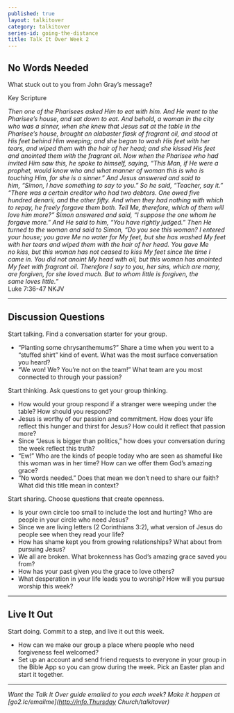 ```yaml
---
published: true
layout: talkitover
category: talkitover
series-id: going-the-distance
title: Talk It Over Week 2
---
```


## No Words Needed

<p class="lead">What stuck out to you from John Gray’s message?</p>

Key Scripture

_Then one of the Pharisees asked Him to eat with him. And He went to the Pharisee’s house, and sat down to eat. And behold, a woman in the city who was a sinner, when she knew that Jesus sat at the table in the Pharisee’s house, brought an alabaster flask of fragrant oil, and stood at His feet behind Him weeping; and she began to wash His feet with her tears, and wiped them with the hair of her head; and she kissed His feet and anointed them with the fragrant oil. Now when the Pharisee who had invited Him saw this, he spoke to himself, saying, “This Man, if He were a prophet, would know who and what manner of woman this is who is touching Him, for she is a sinner.” And Jesus answered and said to him, “Simon, I have something to say to you.” So he said, “Teacher, say it.”
“There was a certain creditor who had two debtors. One owed five hundred denarii, and the other fifty. And when they had nothing with which to repay, he freely forgave them both. Tell Me, therefore, which of them will love him more?” Simon answered and said, “I suppose the one whom he forgave more.”
And He said to him, “You have rightly judged.” Then He turned to the woman and said to Simon, “Do you see this woman? I entered your house; you gave Me no water for My feet, but she has washed My feet with her tears and wiped them with the hair of her head. You gave Me no kiss, but this woman has not ceased to kiss My feet since the time I came in. You did not anoint My head with oil, but this woman has anointed My feet with fragrant oil. Therefore I say to you, her sins, which are many, are forgiven, for she loved much. But to whom little is forgiven, the same loves little.”_  
Luke 7:36-47 NKJV  

* * *

## Discussion Questions
<p class="lead">Start talking. Find a conversation starter for your group.</p> 

* “Planting some chrysanthemums?” Share a time when you went to a “stuffed shirt” kind of event. What was the most surface conversation you heard?
* “We won! We? You’re not on the team!” What team are you most connected to through your passion?

<p class="lead">Start thinking. Ask questions to get your group thinking.</p> 

* How would your group respond if a stranger were weeping under the table? How should you respond?
* Jesus is worthy of our passion and commitment. How does your life reflect this hunger and thirst for Jesus? How could it reflect that passion more?
* Since “Jesus is bigger than politics,” how does your conversation during the week reflect this truth?
* “Ew!” Who are the kinds of people today who are seen as shameful like this woman was in her time? How can we offer them God’s amazing grace?
* “No words needed.” Does that mean we don’t need to share our faith? What did this title mean in context?
 
<p class="lead">Start sharing. Choose questions that create openness.</p> 

* Is your own circle too small to include the lost and hurting? Who are people in your circle who need Jesus?
* Since we are living letters (2 Corinthians 3:2), what version of Jesus do people see when they read your life?
* How has shame kept you from growing relationships? What about from pursuing Jesus?
* We all are broken. What brokenness has God’s amazing grace saved you from?
* How has your past given you the grace to love others?
* What desperation in your life leads you to worship? How will you pursue worship this week?

* * *

## Live It Out
<p class="lead">Start doing. Commit to a step, and live it out this week.</p>

* How can we make our group a place where people who need forgiveness feel welcomed?
* Set up an account and send friend requests to everyone in your group in the Bible App so you can grow during the week. Pick an Easter plan and start it together.

* * *

_Want the Talk It Over guide emailed to you each week? Make it happen at [go2.lc/emailme](http://info.Thursday Church/talkitover)_
